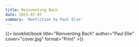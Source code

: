 ```yaml
---
title: Reinventing Bach
date: 2015-07-07
summary: 'Nonfiction by Paul Elie'
---
```


{{< booklist/book
title="Reinventing Bach"
author="Paul Elie"
cover="cover.jpg"
format="Print" >}}
